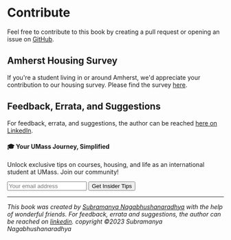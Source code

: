 # Contribute

Feel free to contribute to this book by creating a pull request or opening an issue on [GitHub](https://github.com/subramanya1997/navigating-umass-amherst-a-handbook-for-international-students). 

## Amherst Housing Survey

If you're a student living in or around Amherst, we'd appreciate your contribution to our housing survey. Please find the survey [here](https://forms.gle/oUH9WVixxHBV4wqs5).

## Feedback, Errata, and Suggestions

For feedback, errata, and suggestions, the author can be reached [here on LinkedIn](https://www.linkedin.com/in/nsubramanya).

<div class="new-newsletter">
    <h4>🎓 Your UMass Journey, Simplified</h4>
    <p>Unlock exclusive tips on courses, housing, and life as an international student at UMass. Join our community!</p>
    <form class="newsletter-form">
        <input type="email" name="email" placeholder="Your email address" required>
        <button type="submit" class="newsletter-btn">Get Insider Tips</button>
    </form>
</div>

---
*This book was created by [Subramanya Nagabhushanaradhya](https://subramanya.ai) with the help of wonderful friends. For feedback, errata and suggestions, the author can be reached on [linkedin](https://www.linkedin.com/in/nsubramanya). copyright ©2023 Subramanya Nagabhushanaradhya*